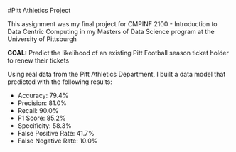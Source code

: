 #Pitt Athletics Project

This assignment was my final project for CMPINF 2100 - Introduction to Data Centric Computing in my Masters of Data Science program at the University of Pittsburgh

**GOAL:** Predict the likelihood of an existing Pitt Football season ticket holder to renew their tickets

Using real data from the Pitt Athletics Department, I built a data model that predicted with the following results:

* Accuracy: 79.4%
* Precision: 81.0%
* Recall: 90.0%
* F1 Score: 85.2%
* Specificity: 58.3%
* False Positive Rate: 41.7%
* False Negative Rate: 10.0%
